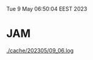 Tue  9 May 06:50:04 EEST 2023
# JAM
<a href='./cache/202305/09_06.log'>./cache/202305/09_06.log</a>
